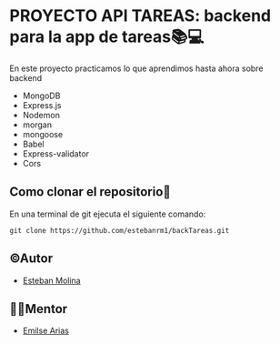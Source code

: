 # PROYECTO API TAREAS: backend para la app de tareas📚💻

En este proyecto practicamos lo que aprendimos hasta ahora sobre backend

- MongoDB
- Express.js
- Nodemon
- morgan
- mongoose
- Babel
- Express-validator
- Cors

## Como clonar el repositorio📝

En una terminal de git ejecuta el siguiente comando:

``
git clone https://github.com/estebanrm1/backTareas.git
``

## ©Autor

- [Esteban Molina](https://github.com/estebanrm1)

## 👩‍💻Mentor

- [Emilse Arias](https://github.com/earias08)
